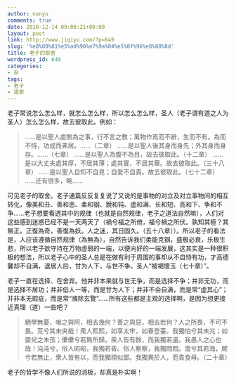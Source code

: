 ```yaml
---
author: nanyu
comments: true
date: 2010-12-14 09:00:21+00:00
layout: post
link: http://www.jiqiyu.com/?p=649
slug: '%e8%80%81%e5%ad%90%e7%9a%84%e5%8f%96%e8%88%8d'
title: 老子的取舍
wordpress_id: 649
categories:
- 杂
tags:
- 老子
- 道家
---
```


老子常说怎么怎么样，就怎么怎么样，所以怎么怎么样，圣人（老子谓有道之人为圣人）怎么怎么样，故去彼取此。例如：


<blockquote>……是以聖人處無為之事，行不言之教；萬物作焉而不辭，生而不有。為而不恃，功成而弗居。……（二章）
……是以聖人後其身而身先；外其身而身存。……（七章）
……是以聖人為腹不為目，故去彼取此。（十二章）
……是以大丈夫處其厚，不居其薄；處其實，不居其華。故去彼取此。（三十八章）
……是以聖人自知不自見；自愛不自貴。故去彼取此。（七十二章）
……还有很多，略……</blockquote>


可见老子的取舍。老子通篇反反复复说了又说的是事物的对立及对立事物间的相互转化，像美和丑、善和恶、柔和钢、銳和钝、虚和满、长和短、高和下、争和不争……老子想要看透其中的规律（也就是自然规律，老子之道法自然嘛），人们对这些感到迷惑已经不是一天两天了（禍兮福之所倚，福兮禍之所伏。孰知其極？其無正。正復為奇，善復為妖。人之迷，其日固久。（五十八章））。所以老子的看法是，人应该遵循自然规律（為無為），自然告诉我们柔能克钢，盛极必衰，乐极生悲，所以老子欲守持在万物虚弱的一端，以便向好的一端发展，这其实是一种很积极的想法，所以老子心中的圣人总是在做有利于周围的事却从不自恃有功，才高德馨却不自满，退居人后，甘为人下，与世不争。圣人“被褐懷玉（七十章）”。

老子一直在选择、在舍弃。他并非本来就与世无争，而是选择不争；并非无功，而是选择不居功；并非低人一等，而是甘为人下；并非不会自满，而是常“虛其心”；并非本无瑕疵，而是常“滌除玄覽”……所有这些都是主观的选择啊，是因为想更接近真理（道）一些吧？


<blockquote>絕學無憂，唯之與阿，相去幾何？善之與惡，相去若何？人之所畏，不可不畏。荒兮其未央哉！衆人熙熙，如享太牢，如春登臺。我獨怕兮其未兆；如嬰兒之未孩；儽儽兮若無所歸。衆人皆有餘，而我獨若遺。我愚人之心也哉！沌沌兮，俗人昭昭，我獨若昏。俗人察察，我獨悶悶。澹兮其若海，飂兮若無止，衆人皆有以，而我獨頑似鄙。我獨異於人，而貴食母。（二十章）</blockquote>


老子的哲学不像人们所说的消极，却真是朴实啊！
